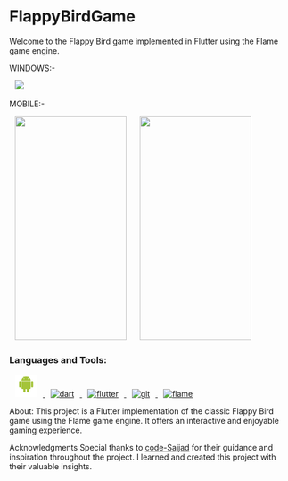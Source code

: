 # FlappyBirdGame

Welcome to the Flappy Bird game implemented in Flutter using the Flame game engine.

WINDOWS:-
<p float="left">
  <img src="https://github.com/Anshu-Parmar/FlappyBirdGame/assets/92868018/575f766e-99f4-42e9-9f86-9fb128cfa537" height="400" hspace="10"/>
</p>

MOBILE:-
<p float="left">
  <img src="https://github.com/Anshu-Parmar/FlappyBirdGame/assets/92868018/a64b207b-28af-42cb-9ef5-6fdf544a2b7d" width="200" height="400" hspace="10"/>
  <img src="https://github.com/Anshu-Parmar/FlappyBirdGame/assets/92868018/565662c5-7084-41af-8eef-361b2ace3903" width="200" height="400" hspace="10"/>
</p>

<h3 align="left">Languages and Tools:</h3>
<p align="left"> <a href="https://developer.android.com" target="_blank" rel="noreferrer"> <img src="https://raw.githubusercontent.com/devicons/devicon/master/icons/android/android-original-wordmark.svg" 
alt="android" width="40" height="40" hspace="10"/> </a>  <a href="https://dart.dev" target="_blank" rel="noreferrer"> <img src="https://www.vectorlogo.zone/logos/dartlang/dartlang-icon.svg" alt="dart" 
width="40" height="40" hspace="10"/> </a> <a href="https://flutter.dev" target="_blank" rel="noreferrer"> <img src="https://www.vectorlogo.zone/logos/flutterio/flutterio-icon.svg" alt="flutter" width="40" 
height="40" hspace="10"/> </a> <a href="https://git-scm.com/" target="_blank" rel="noreferrer"> <img src="https://www.vectorlogo.zone/logos/git-scm/git-scm-icon.svg" alt="git" width="40" height="40" hspace="10"/> 
</a><a href="https://docs.flame-engine.org/latest/" target="_blank" rel="noreferrer"> <img src="https://github.com/Anshu-Parmar/FlappyBirdGame/assets/92868018/1e9aa3f2-d614-4010-81c9-84d8991adb6d" alt="flame" 
width="40" height="40" hspace="10"/> </a>  </p>

About:
This project is a Flutter implementation of the classic Flappy Bird game using the Flame game engine. It offers an interactive and enjoyable gaming experience.

Acknowledgments
Special thanks to [code-Sajjad](https://github.com/HeyFlutter-Public/flappy_bird_game)
 for their guidance and inspiration throughout the project. I learned and created this project with their valuable insights.

